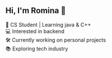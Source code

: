 ## Hi, I'm Romina 🌟

🧠 CS Student | Learning java & C++ <br/>
💻 Interested in backend <br/>
🛠 Currently working on personal projects <br/>
📚 Exploring tech industry <br/>
